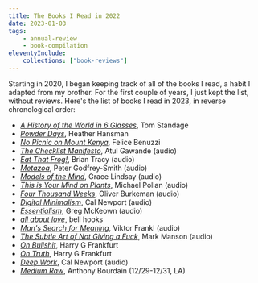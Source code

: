 ```yaml
---
title: The Books I Read in 2022
date: 2023-01-03
tags:
    - annual-review 
    - book-compilation
eleventyInclude:
    collections: ["book-reviews"]
---
```


Starting in 2020, I began keeping track of all of the books I read, a habit I adapted from my brother.  For the first couple of years, I just kept the list, without reviews.  Here's the list of books I read in 2023, in reverse chronological order:

- [_A History of the World in 6 Glasses_](https://bookshop.org/a/111171/9780802715524), Tom Standage
- [_Powder Days_](https://bookshop.org/a/111171/9781335081117), Heather Hansman
- [_No Picnic on Mount Kenya_](https://bookshop.org/a/111171/9780857053756), Felice Benuzzi
- [_The Checklist Manifesto_](https://bookshop.org/a/111171/9780312430009), Atul Gawande (audio)
- [_Eat That Frog!_](https://bookshop.org/a/111171/9798890570925), Brian Tracy (audio)
- [_Metazoa_](https://bookshop.org/a/111171/9781250800268), Peter Godfrey-Smith (audio)
- [_Models of the Mind_](https://bookshop.org/a/111171/9781472966438), Grace Lindsay (audio)
- [_This is Your Mind on Plants_](https://bookshop.org/a/111171/9780593296929), Michael Pollan (audio)
- [_Four Thousand Weeks_](https://bookshop.org/a/111171/9781250849359), Oliver Burkeman (audio)
- [_Digital Minimalism_](https://bookshop.org/a/111171/9780525536512), Cal Newport (audio)
- [_Essentialism_](https://bookshop.org/a/111171/9780804137409), Greg McKeown (audio)
- [_all about love_](https://bookshop.org/a/111171/9780060959470), bell hooks
- [_Man's Search for Meaning_](https://bookshop.org/a/111171/9780807014271), Viktor Frankl (audio)
- [_The Subtle Art of Not Giving a Fuck_](https://bookshop.org/a/111171/9780062457714), Mark Manson (audio)
- [_On Bullshit_](https://bookshop.org/a/111171/9780691122946), Harry G Frankfurt
- [_On Truth_](https://bookshop.org/a/111171/9780307264220), Harry G Frankfurt
- [_Deep Work_](https://bookshop.org/a/111171/9781455586691), Cal Newport (audio)
- [_Medium Raw_](https://bookshop.org/a/111171/9780061718953), Anthony Bourdain (12/29-12/31, LA)